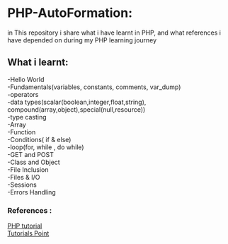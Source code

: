 # PHP-AutoFormation:
in This repository i share what i have learnt in PHP, and what references i have depended on during my PHP learning journey  
## What i learnt: 
-Hello World  
-Fundamentals(variables, constants, comments, var_dump)    
-operators   
-data types(scalar(boolean,integer,float,string), compound(array,object),special(null,resource))  
-type casting     
-Array   
-Function   
-Conditions( if & else)   
-loop(for, while , do while)       
-GET and POST    
-Class and Object    
-File Inclusion   
-Files & I/O     
-Sessions  
-Errors Handling  
     






### References :  
[PHP tutorial](https://www.phptutorial.net/)  
[Tutorials Point](https://www.tutorialspoint.com/index.htm)  